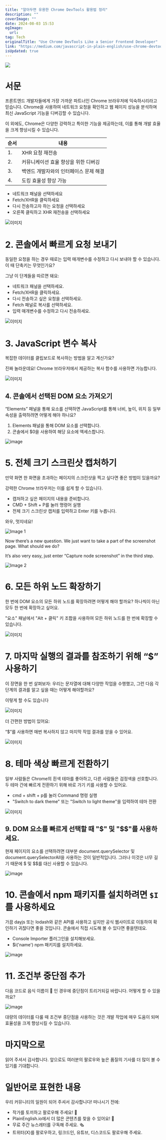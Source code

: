 ```yaml
---
title: "알아두면 유용한 Chrome DevTools 활용법 정리"
description: ""
coverImage: ""
date: 2024-08-03 15:53
ogImage: 
  url: 
tag: Tech
originalTitle: "Use Chrome DevTools Like a Senior Frontend Developer"
link: "https://medium.com/javascript-in-plain-english/use-chrome-devtools-like-a-senior-frontend-developer-97ad3ee47647"
isUpdated: true
---
```






<img src="/assets/img/UseChromeDevToolsLikeaSeniorFrontendDeveloper_0.png" />

# 서문

프론트엔드 개발자들에게 가장 가까운 파트너인 Chrome 브라우저에 익숙하시리라고 믿습니다. Chrome을 사용하여 네트워크 요청을 확인하고 웹 페이지 성능을 분석하며 최신 JavaScript 기능을 디버깅할 수 있습니다.

이 외에도, Chrome은 다양한 강력하고 특이한 기능을 제공하는데, 이를 통해 개발 효율을 크게 향상시킬 수 있습니다.

<div class="content-ad"></div>

| 순서 | 내용                                   |
| ---- | -------------------------------------- |
| 1.   | XHR 요청 재전송                        |
| 2.   | 커뮤니케이션 효율 향상을 위한 디버깅   |
| 3.   | 백엔드 개발자와의 인터페이스 문제 해결 |
| 4.   | 도킹 효율성 향상 가능                  |

<div class="content-ad"></div>

- 네트워크 패널을 선택하세요
- Fetch/XHR을 클릭하세요
- 다시 전송하고자 하는 요청을 선택하세요
- 오른쪽 클릭하고 XHR 재전송을 선택하세요

![이미지](https://miro.medium.com/v2/resize:fit:1400/0*GVUO4O-nE0Rij2hB.gif)

# 2. 콘솔에서 빠르게 요청 보내기

동일한 요청을 하는 경우 때로는 입력 매개변수를 수정하고 다시 보내야 할 수 있습니다. 이 때 단축키는 무엇인가요?

<div class="content-ad"></div>

그냥 이 단계들을 따르면 돼요:

- 네트워크 패널을 선택하세요.
- Fetch/XHR을 클릭하세요.
- 다시 전송하고 싶은 요청을 선택하세요.
- Fetch 패널로 복사를 선택하세요.
- 입력 매개변수를 수정하고 다시 전송하세요.

![이미지](https://miro.medium.com/v2/resize:fit:1400/0*rS0Wg92u5BaOiC0R.gif)

# 3. JavaScript 변수 복사

<div class="content-ad"></div>

복잡한 데이터를 클립보드로 복사하는 방법을 알고 계신가요?

진짜 놀라운데요! Chrome 브라우저에서 제공하는 복사 함수를 사용하면 가능합니다.

![이미지](https://miro.medium.com/v2/resize:fit:1400/0*XTo_GM_tePWk8zjH.gif)

## 4. 콘솔에서 선택된 DOM 요소 가져오기

<div class="content-ad"></div>

“Elements” 패널을 통해 요소를 선택하면 JavaScript를 통해 너비, 높이, 위치 등 일부 속성을 출력하려면 어떻게 해야 하나요?

1. Elements 패널을 통해 DOM 요소를 선택합니다.
2. 콘솔에서 $0을 사용하여 해당 요소에 액세스합니다.

![image](https://miro.medium.com/v2/resize:fit:1400/0*P8q9HE3fbsoXmZts.gif)

# 5. 전체 크기 스크린샷 캡처하기

<div class="content-ad"></div>

만약 화면 한 화면을 초과하는 페이지의 스크린샷을 찍고 싶다면 좋은 방법이 있을까요?

강력한 Chrome 브라우저는 이를 쉽게 할 수 있습니다.

- 캡처하고 싶은 페이지의 내용을 준비합니다.
- CMD + Shift + P를 눌러 명령어 실행
- 전체 크기 스크린샷 캡처를 입력하고 Enter 키를 누릅니다.

와우, 멋지네요!

<div class="content-ad"></div>

![Image 1](https://miro.medium.com/v2/resize:fit:1400/0*-8jXl_RMnO7vYi5E.gif)

Now there’s a new question. We just want to take a part of the screenshot page. What should we do?

It’s also very easy, just enter “Capture node screenshot” in the third step.

![Image 2](https://miro.medium.com/v2/resize:fit:1400/1*v-zr3t37PSBdfmQTu-GTmw.gif)

<div class="content-ad"></div>

# 6. 모든 하위 노드 확장하기

한 번에 DOM 요소의 모든 하위 노드를 확장하려면 어떻게 해야 할까요? 하나씩이 아닌 모두 한 번에 확장하고 싶어요.

"요소" 패널에서 "Alt + 클릭" 키 조합을 사용하여 모든 하위 노드를 한 번에 확장할 수 있습니다.

![이미지](https://miro.medium.com/v2/resize:fit:1400/1*KliAHGAuG8LjnfTBHwzteA.gif)

<div class="content-ad"></div>

# 7. 마지막 실행의 결과를 참조하기 위해 “$” 사용하기

이 장면을 한 번 살펴보자: 우리는 문자열에 대해 다양한 작업을 수행했고, 그런 다음 각 단계의 결과를 알고 싶을 때는 어떻게 해야할까요?

이렇게 할 수도 있습니다

![이미지](/assets/img/UseChromeDevToolsLikeaSeniorFrontendDeveloper_8.png)

<div class="content-ad"></div>

더 간편한 방법이 있어요:

“$”를 사용하면 매번 복사하지 않고 마지막 작업 결과를 얻을 수 있어요.

![이미지](/assets/img/UseChromeDevToolsLikeaSeniorFrontendDeveloper_9.png)

# 8. 테마 색상 빠르게 전환하기

<div class="content-ad"></div>

일부 사람들은 Chrome의 흰색 테마를 좋아하고, 다른 사람들은 검정색을 선호합니다. 두 테마 간에 빠르게 전환하기 위해 바로 가기 키를 사용할 수 있어요.

- cmd + shift + p를 눌러 Command 명령 실행
- "Switch to dark theme" 또는 "Switch to light theme"을 입력하여 테마 전환

![이미지](https://miro.medium.com/v2/resize:fit:1400/1*Z6zycD4mJTWenvbtawnOcw.gif)

## 9. DOM 요소를 빠르게 선택할 때 "$" 및 "$$"를 사용하세요.

<div class="content-ad"></div>

현재 페이지의 요소를 선택하려면 대부분 document.querySelector 및 document.querySelectorAll을 사용하는 것이 일반적입니다. 그러나 이것은 너무 길기 때문에 $ 및 $$를 대신 사용할 수 있습니다.

![image](https://miro.medium.com/v2/resize:fit:1400/1*qFIK_Cb__Dvz_-u1I9Hjjg.gif)

# 10. 콘솔에서 npm 패키지를 설치하려면 `$I`를 사용하세요

가끔 dayjs 또는 lodash와 같은 API를 사용하고 싶지만 공식 웹사이트로 이동하여 확인하기 귀찮다면 좋을 것입니다. 콘솔에서 직접 시도해 볼 수 있다면 좋을텐데요.

<div class="content-ad"></div>

- Console Importer 플러그인을 설치해보세요.
- $i('name') npm 패키지를 설치하세요.

![image](https://miro.medium.com/v2/resize:fit:1400/0*lZxzJfdVl7kkAvKN.gif)

# 11. 조건부 중단점 추가

다음 코드로 음식 이름이 🍫 인 경우에 중단점이 트리거되길 바랍니다. 어떻게 할 수 있을까요?

<div class="content-ad"></div>

![image](https://miro.medium.com/v2/resize:fit:1400/1*hhdAUT80OIAgdxGlCcIq3Q.gif)

대량의 데이터를 다룰 때 조건부 중단점을 사용하는 것은 개발 작업에 매우 도움이 되며 효율성을 크게 향상시킬 수 있습니다.

# 마지막으로

읽어 주셔서 감사합니다. 앞으로도 여러분의 팔로우와 높은 품질의 기사를 더 많이 볼 수 있기를 기대합니다.

<div class="content-ad"></div>

# 일반어로 표현한 내용

우리 커뮤니티의 일원이 되어 주셔서 감사합니다! 떠나시기 전에:

- 작가를 토끼하고 팔로우해 주세요! 👏
- PlainEnglish.io에서 더 많은 콘텐츠를 찾을 수 있어요! 🚀
- 무료 주간 뉴스레터를 구독해 주세요. 🗞️
- 트위터(X)를 팔로우하고, 링크드인, 유튜브, 디스코드도 팔로우해 주세요.
